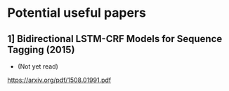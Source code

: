 # Potential useful papers

## 1] Bidirectional LSTM-CRF Models for Sequence Tagging (2015)

- (Not yet read)

https://arxiv.org/pdf/1508.01991.pdf
